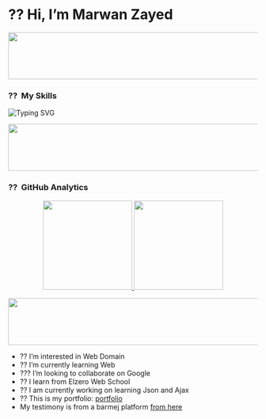 <h1>?? Hi, I’m Marwan Zayed</h1>

<img src="https://github.com/Govindv7555/Govindv7555/blob/main/49e76e0596857673c5c80c85b84394c1.gif" width=1000px height=95px>

<h3> ?? &nbsp;My Skills</h3>

![Typing SVG](https://readme-typing-svg.herokuapp.com?font=Cairo&width=500&lines=My+Skills;HTML%2C+CSS%2C+JS%2C+Sass%2C+Bootstrap%2C+React%2C+Express)


<img src="https://github.com/Govindv7555/Govindv7555/blob/main/49e76e0596857673c5c80c85b84394c1.gif" width=1000px height=95px>

<h3> ?? &nbsp;GitHub Analytics</h3>

<p align="center">
  <a href="https://github.com/marwanzayed">
    <img height="180em" src="https://github-readme-stats.vercel.app/api?username=marwanzayed-coder&show_icons=true&theme=algolia&include_all_commits=true&count_private=true"/>
    <img height="180em" src="https://github-readme-stats.vercel.app/api/top-langs/?username=marwanzayed-coder&layout=compact&langs_count=8&theme=algolia"/>
  </a>
</p>

<img src="https://github.com/Govindv7555/Govindv7555/blob/main/49e76e0596857673c5c80c85b84394c1.gif" width=1000px height=95px>

- ?? I’m interested in Web Domain
- ?? I’m currently learning Web
- ??? I’m looking to collaborate on Google
- ?? I learn from Elzero Web School
- ?? I am currently working on learning Json and Ajax
- ?? This is my portfolio: [portfolio](https://www.marwan.gq/)
- My testimony is from a barmej platform [from here](https://app.barmej.com/user/Marwan-Zayed)
